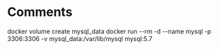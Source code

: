 # Comments
docker volume create mysql_data
docker run --rm -d --name mysql -p 3306:3306 -v mysql_data:/var/lib/mysql mysql:5.7
